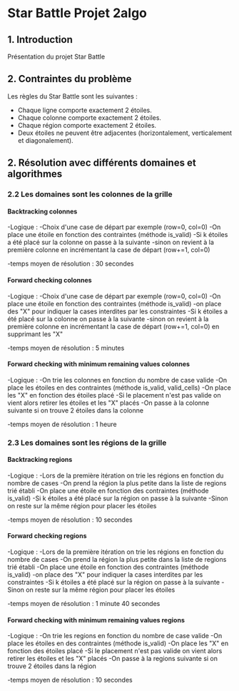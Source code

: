 # Star Battle Projet 2algo

## 1. Introduction

Présentation du projet Star Battle

## 2. Contraintes du problème

Les règles du Star Battle sont les suivantes :

- Chaque ligne comporte exactement 2 étoiles.
- Chaque colonne comporte exactement 2 étoiles.
- Chaque région comporte exactement 2 étoiles.
- Deux étoiles ne peuvent être adjacentes (horizontalement, verticalement et diagonalement).

## 2. Résolution avec différents domaines et algorithmes


### 2.2 Les domaines sont les colonnes de la grille

#### Backtracking colonnes
 -Logique :
    -Choix d'une case de départ par exemple (row=0, col=0)
    -On place une étoile en fonction des contraintes (méthode is_valid)
    -Si k étoiles a été placé sur la colonne on passe à la suivante
    -sinon on revient à la première colonne en incrémentant la case de départ (row+=1, col=0)  

 -temps moyen de résolution : 30 secondes

#### Forward checking colonnes
 -Logique :
    -Choix d'une case de départ par exemple (row=0, col=0)
    -On place une étoile en fonction des contraintes (méthode is_valid)
    -on place des "X" pour indiquer la cases interdites par les constraintes
    -Si k étoiles a été placé sur la colonne on passe à la suivante
    -sinon on revient à la première colonne en incrémentant la case de départ (row+=1, col=0) en supprimant les "X"  

 -temps moyen de résolution : 5 minutes

#### Forward checking with minimum remaining values colonnes
 -Logique :
   -On trie les colonnes en fonction du nombre de case valide 
   -On place les étoiles en des contraintes (méthode is_valid, valid_cells)
   -On place les "X" en fonction des étoiles placé
   -Si le placement n'est pas valide on vient alors retirer les étoiles et les "X" placés
   -On passe à la colonne suivante si on trouve 2 étoiles dans la colonne

 -temps moyen de résolution : 1 heure

### 2.3 Les domaines sont les régions de la grille

#### Backtracking regions
 -Logique :
    -Lors de la première itération on trie les régions en fonction du nombre de cases
    -On prend la région la plus petite dans la liste de regions trié établi
    -On place une étoile en fonction des contraintes (méthode is_valid)
    -Si k étoiles a été placé sur la région on passe à la suivante
    -Sinon on reste sur la même région pour placer les étoiles

 -temps moyen de résolution : 10 secondes

#### Forward checking regions
 -Logique :
    -Lors de la première itération on trie les régions en fonction du nombre de cases
    -On prend la région la plus petite dans la liste de regions trié établi
    -On place une étoile en fonction des contraintes (méthode is_valid)
    -on place des "X" pour indiquer la cases interdites par les constraintes
    -Si k étoiles a été placé sur la région on passe à la suivante
    -Sinon on reste sur la même région pour placer les étoiles

 -temps moyen de résolution : 1 minute 40 secondes

#### Forward checking with minimum remaining values regions
 -Logique :
   -On trie les regions en fonction du nombre de case valide 
   -On place les étoiles en des contraintes (méthode is_valid)
   -On place les "X" en fonction des étoiles placé
   -Si le placement n'est pas valide on vient alors retirer les étoiles et les "X" placés
   -On passe à la regions suivante si on trouve 2 étoiles dans la région

 -temps moyen de résolution : 10 secondes

